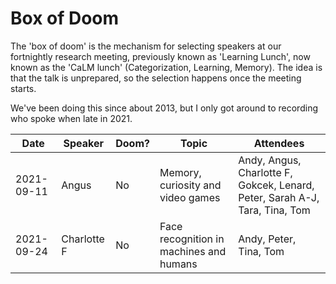 # Box of Doom

The 'box of doom' is the mechanism for selecting speakers at our fortnightly research meeting, previously known as 'Learning Lunch', now known as the 'CaLM lunch' (Categorization, Learning, Memory). The idea is that the talk is unprepared, so the selection happens once the meeting starts. 

We've been doing this since about 2013, but I only got around to recording who spoke when late in 2021.

| Date       | Speaker | Doom? | Topic                             | Attendees |
|------------|---------|-------|-----------------------------------| --------- |
| 2021-09-11 | Angus   |  No   | Memory, curiosity and video games | Andy, Angus, Charlotte F, Gokcek, Lenard, Peter, Sarah A-J, Tara, Tina, Tom |
| 2021-09-24 | Charlotte F | No | Face recognition in machines and humans | Andy, Peter, Tina, Tom |

